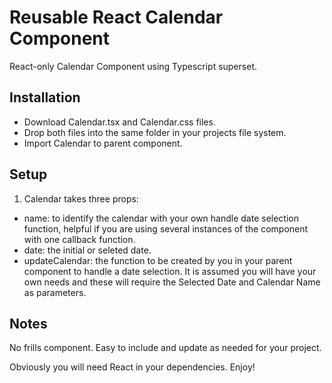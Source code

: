 # Reusable React Calendar Component

React-only Calendar Component using Typescript superset.

## Installation

 - Download Calendar.tsx and Calendar.css files.
 - Drop both files into the same folder in your projects file system.
 - Import Calendar to parent component.

 ## Setup

 1. Calendar takes three props:
 - name: to identify the calendar with your own handle date selection function, helpful if you are using several instances of the component with one callback function.
 - date: the initial or seleted date.
 - updateCalendar: the function to be created by you in your parent component to handle a date selection. It is assumed you will have your own needs and these will require the Selected Date and Calendar Name as parameters.

## Notes

No frills component. Easy to include and update as needed for your project.

Obviously you will need React in your dependencies. Enjoy!
